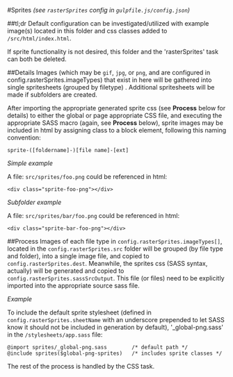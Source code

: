 #Sprites
*(see `rasterSprites` config in `gulpfile.js/config.json`)*

##tl;dr
Default configuration can be investigated/utilized with example image(s) located in this folder and css classes added to `/src/html/index.html`.

If sprite functionality is not desired, this folder and the 'rasterSprites' task can both be deleted.

##Details
Images (which may be `gif`, `jpg`, or `png`, and are configured in config.rasterSprites.imageTypes) that exist in here will be gathered into single spritesheets (grouped by filetype) .  Additional spritesheets will be made if subfolders are created.

After importing the appropriate generated sprite css (see **Process** below for details) to either the global or page appropriate CSS file, and executing the appropriate SASS macro (again, see **Process** below), sprite images may be included in html by assigning class to a block element, following this naming convention:

`sprite-([foldername]-)[file name]-[ext]`

*Simple example*

A file: `src/sprites/foo.png` could be referenced in html: 

    <div class="sprite-foo-png"></div>

*Subfolder example*

A file: `src/sprites/bar/foo.png` could be referenced in html: 

    <div class="sprite-bar-foo-png"></div>

##Process
Images of each file type in `config.rasterSprites.imageTypes[]`, located in the `config.rasterSprites.src` folder will be grouped (by file type and folder), into a single image file, and copied to `config.rasterSprites.dest`.
Meanwhile, the sprites css (SASS syntax, actually) will be generated and copied to `config.rasterSprites.sassSrcOutput`.  This file (or files) need to be explicitly imported into the appropriate source sass file.

*Example*

To include the default sprite stylesheet (defined in `config.rasterSprites.sheetName` with an underscore prepended to let SASS know it should not be included in generation by default), '_global-png.sass' in the `/stylesheets/app.sass` file:

    @import sprites/_global-png.sass        /* default path */
    @include sprites($global-png-sprites)   /* includes sprite classes */

The rest of the process is handled by the CSS task.






